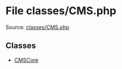 File classes/CMS.php
=========

Source: [classes/CMS.php](https://github.com/PrestaShop/PrestaShop/blob/1.5.0.3/classes/CMS.php)


Classes
-------

* [CMSCore](class.CMSCore.md)

